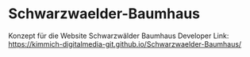 # Schwarzwaelder-Baumhaus
Konzept für die Website Schwarzwälder Baumhaus
Developer Link: https://kimmich-digitalmedia-git.github.io/Schwarzwaelder-Baumhaus/
